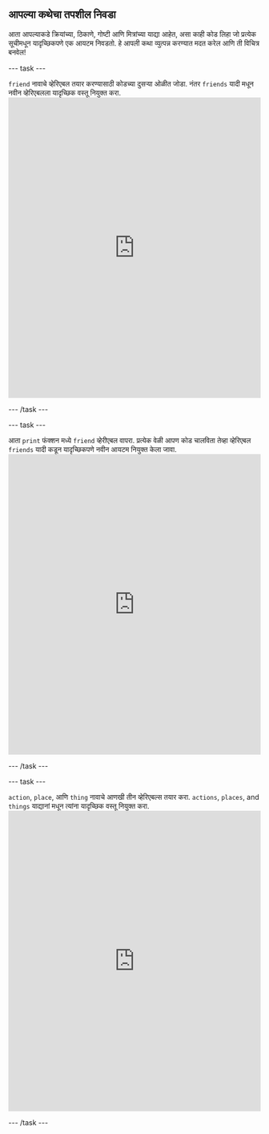 ## आपल्या कथेचा तपशील निवडा

आता आपल्याकडे क्रियांच्या, ठिकाणे, गोष्टी आणि मित्रांच्या याद्या आहेत, असा काही कोड लिहा जो प्रत्येक सूचीमधून यादृच्छिकपणे एक आयटम निवडतो. हे आपली कथा व्युत्पन्न करण्यात मदत करेल आणि ती विचित्र बनवेल!

\--- task \---

`friend` नावाचे व्हेरिएबल तयार करण्यासाठी कोडच्या दुसर्‍या ओळीत जोडा. नंतर `friends` यादी मधून नवीन व्हेरिएबलला यादृच्छिक वस्तू नियुक्त करा. <iframe src="https://trinket.io/embed/python/b3668ceb66" width="100%" height="600" frameborder="0" marginwidth="0" marginheight="0" allowfullscreen mark="crwd-mark"></iframe> 

\--- /task \---

\--- task \---

आता `print` फंक्शन मध्ये `friend` व्हेरीएबल वापरा. प्रत्येक वेळी आपण कोड चालविता तेव्हा व्हेरिएबल `friends` यादी कडून यादृच्छिकपणे नवीन आयटम नियुक्त केला जावा. <iframe src="https://trinket.io/embed/python/cf0dfd81da" width="100%" height="600" frameborder="0" marginwidth="0" marginheight="0" allowfullscreen mark="crwd-mark"></iframe> 

\--- /task \---

\--- task \---

`action`, `place`, आणि `thing` नावाचे आणखी तीन व्हेरिएबल्स तयार करा. `actions`, `places`, and `things` याद्यानां मधून त्यांना यादृच्छिक वस्तू नियुक्त करा. <iframe src="https://trinket.io/embed/python/e6410121dd" width="100%" height="600" frameborder="0" marginwidth="0" marginheight="0" allowfullscreen mark="crwd-mark"></iframe> 

\--- /task \---